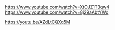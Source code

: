 https://www.youtube.com/watch?v=XtOJZ1T3qw4
https://www.youtube.com/watch?v=8j29aAbtYWo


https://youtu.be/AZdLtCQXq5M